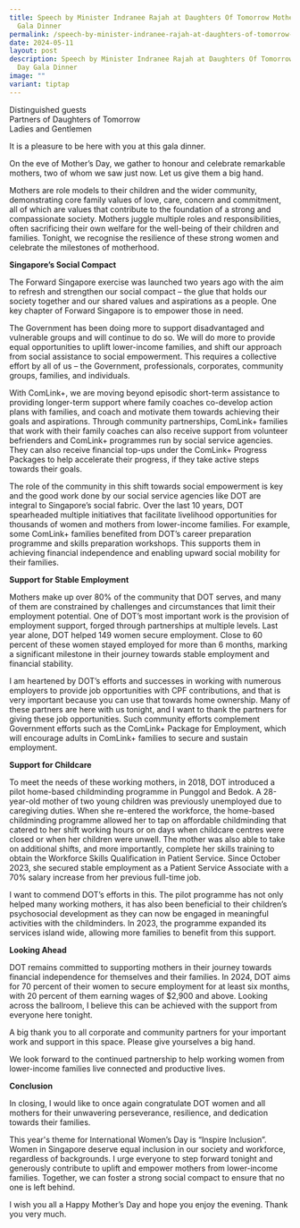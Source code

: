 ```yaml
---
title: Speech by Minister Indranee Rajah at Daughters Of Tomorrow Mother's Day
  Gala Dinner
permalink: /speech-by-minister-indranee-rajah-at-daughters-of-tomorrow-mother-s-day-gala-dinner/
date: 2024-05-11
layout: post
description: Speech by Minister Indranee Rajah at Daughters Of Tomorrow Mother's
  Day Gala Dinner
image: ""
variant: tiptap
---
```

<p>Distinguished guests
<br>Partners of Daughters of Tomorrow
<br>Ladies and Gentlemen</p>
<p>It is a pleasure to be here with you at this gala dinner.</p>
<p>On the eve of Mother’s Day, we gather to honour and celebrate remarkable
mothers, two of whom we saw just now. Let us give them a big hand.</p>
<p>Mothers are role models to their children and the wider community, demonstrating
core family values of love, care, concern and commitment, all of which
are values that contribute to the foundation of a strong and compassionate
society. Mothers juggle multiple roles and responsibilities, often sacrificing
their own welfare for the well-being of their children and families. Tonight,
we recognise the resilience of these strong women and celebrate the milestones
of motherhood.</p>
<p><strong>Singapore’s Social Compact</strong>
</p>
<p>The Forward Singapore exercise was launched two years ago with the aim
to refresh and strengthen our social compact – the glue that holds our
society together and our shared values and aspirations as a people. One
key chapter of Forward Singapore is to empower those in need.</p>
<p>The Government has been doing more to support disadvantaged and vulnerable
groups and will continue to do so. We will do more to provide equal opportunities
to uplift lower-income families, and shift our approach from social assistance
to social empowerment. This requires a collective effort by all of us –
the Government, professionals, corporates, community groups, families,
and individuals.</p>
<p>With ComLink+, we are moving beyond episodic short-term assistance to
providing longer-term support where family coaches co-develop action plans
with families, and coach and motivate them towards achieving their goals
and aspirations. Through community partnerships, ComLink+ families that
work with their family coaches can also receive support from volunteer
befrienders and ComLink+ programmes run by social service agencies. They
can also receive financial top-ups under the ComLink+ Progress Packages
to help accelerate their progress, if they take active steps towards their
goals.</p>
<p>The role of the community in this shift towards social empowerment is
key and the good work done by our social service agencies like DOT are
integral to Singapore’s social fabric. Over the last 10 years, DOT spearheaded
multiple initiatives that facilitate livelihood opportunities for thousands
of women and mothers from lower-income families. For example, some ComLink+
families benefited from DOT’s career preparation programme and skills preparation
workshops. This supports them in achieving financial independence and enabling
upward social mobility for their families.</p>
<p><strong>Support for Stable Employment</strong>
</p>
<p>Mothers make up over 80% of the community that DOT serves, and many of
them are constrained by challenges and circumstances that limit their employment
potential. One of DOT’s most important work is the provision of employment
support, forged through partnerships at multiple levels. Last year alone,
DOT helped 149 women secure employment. Close to 60 percent of these women
stayed employed for more than 6 months, marking a significant milestone
in their journey towards stable employment and financial stability.</p>
<p>I am heartened by DOT’s efforts and successes in working with numerous
employers to provide job opportunities with CPF contributions, and that
is very important because you can use that towards home ownership. Many
of these partners are here with us tonight, and I want to thank the partners
for giving these job opportunities. Such community efforts complement Government
efforts such as the ComLink+ Package for Employment, which will encourage
adults in ComLink+ families to secure and sustain employment. &nbsp;</p>
<p><strong>Support for Childcare</strong>
</p>
<p>To meet the needs of these working mothers, in 2018, DOT introduced a
pilot home-based childminding programme in Punggol and Bedok. A 28-year-old
mother of two young children was previously unemployed due to caregiving
duties. When she re-entered the workforce, the home-based childminding
programme allowed her to tap on affordable childminding that catered to
her shift working hours or on days when childcare centres were closed or
when her children were unwell. The mother was also able to take on additional
shifts, and more importantly, complete her skills training to obtain the
Workforce Skills Qualification in Patient Service. Since October 2023,
she secured stable employment as a Patient Service Associate with a 70%
salary increase from her previous full-time job.</p>
<p>I want to commend DOT’s efforts in this. The pilot programme has not only
helped many working mothers, it has also been beneficial to their children’s
psychosocial development as they can now be engaged in meaningful activities
with the childminders. In 2023, the programme expanded its services island
wide, allowing more families to benefit from this support.</p>
<p><strong>Looking Ahead</strong>
</p>
<p>DOT remains committed to supporting mothers in their journey towards financial
independence for themselves and their families. In 2024, DOT aims for 70
percent of their women to secure employment for at least six months, with
20 percent of them earning wages of $2,900 and above. Looking across the
ballroom, I believe this can be achieved with the support from everyone
here tonight.</p>
<p>A big thank you to all corporate and community partners for your important
work and support in this space. Please give yourselves a big hand.</p>
<p>We look forward to the continued partnership to help working women from
lower-income families live connected and productive lives.</p>
<p><strong>Conclusion</strong>
</p>
<p>In closing, I would like to once again congratulate DOT women and all
mothers for their unwavering perseverance, resilience, and dedication towards
their families.</p>
<p>This year's theme for International Women’s Day is “Inspire Inclusion”.
Women in Singapore deserve equal inclusion in our society and workforce,
regardless of backgrounds. I urge everyone to step forward tonight and
generously contribute to uplift and empower mothers from lower-income families.
Together, we can foster a strong social compact to ensure that no one is
left behind.</p>
<p>I wish you all a Happy Mother’s Day and hope you enjoy the evening. Thank
you very much.</p>